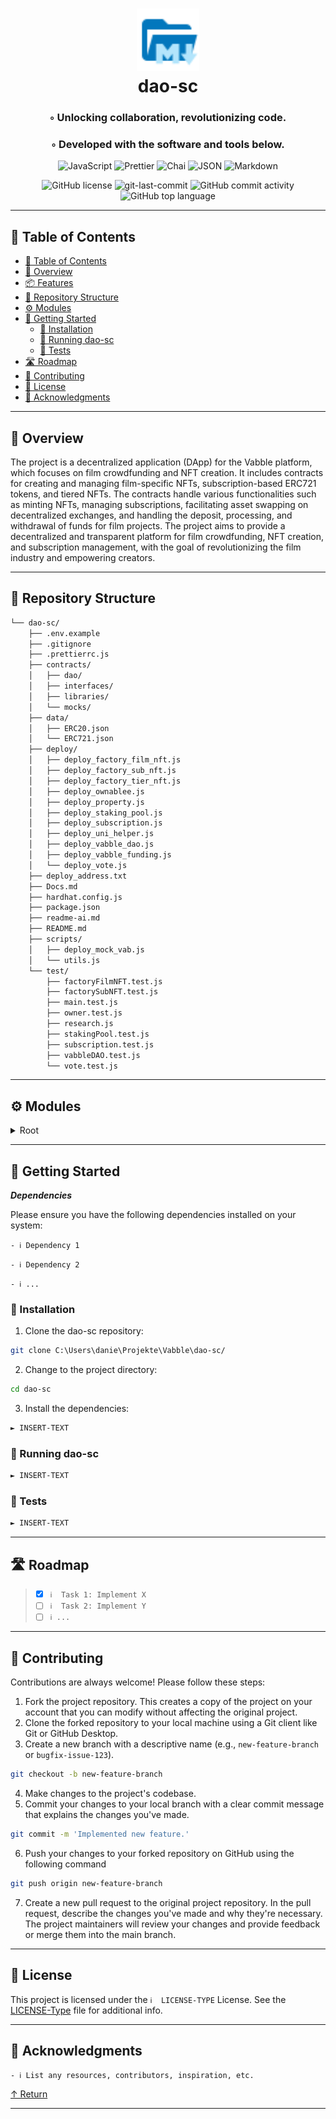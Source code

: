 <div align="center">
<h1 align="center">
<img src="https://raw.githubusercontent.com/PKief/vscode-material-icon-theme/ec559a9f6bfd399b82bb44393651661b08aaf7ba/icons/folder-markdown-open.svg" width="100" />
<br>dao-sc</h1>
<h3>◦ Unlocking collaboration, revolutionizing code.</h3>
<h3>◦ Developed with the software and tools below.</h3>

<p align="center">
<img src="https://img.shields.io/badge/JavaScript-F7DF1E.svg?style&logo=JavaScript&logoColor=black" alt="JavaScript" />
<img src="https://img.shields.io/badge/Prettier-F7B93E.svg?style&logo=Prettier&logoColor=black" alt="Prettier" />
<img src="https://img.shields.io/badge/Chai-A30701.svg?style&logo=Chai&logoColor=white" alt="Chai" />
<img src="https://img.shields.io/badge/JSON-000000.svg?style&logo=JSON&logoColor=white" alt="JSON" />
<img src="https://img.shields.io/badge/Markdown-000000.svg?style&logo=Markdown&logoColor=white" alt="Markdown" />
</p>
<img src="https://img.shields.io/github/license/?style&color=5D6D7E" alt="GitHub license" />
<img src="https://img.shields.io/github/last-commit/?style&color=5D6D7E" alt="git-last-commit" />
<img src="https://img.shields.io/github/commit-activity/m/?style&color=5D6D7E" alt="GitHub commit activity" />
<img src="https://img.shields.io/github/languages/top/?style&color=5D6D7E" alt="GitHub top language" />
</div>

---

## 📖 Table of Contents
- [📖 Table of Contents](#-table-of-contents)
- [📍 Overview](#-overview)
- [📦 Features](#-features)
- [📂 Repository Structure](#-repository-structure)
- [⚙️ Modules](#modules)
- [🚀 Getting Started](#-getting-started)
    - [🔧 Installation](#-installation)
    - [🤖 Running dao-sc](#-running-dao-sc)
    - [🧪 Tests](#-tests)
- [🛣 Roadmap](#-roadmap)
- [🤝 Contributing](#-contributing)
- [📄 License](#-license)
- [👏 Acknowledgments](#-acknowledgments)

---


## 📍 Overview

The project is a decentralized application (DApp) for the Vabble platform, which focuses on film crowdfunding and NFT creation. It includes contracts for creating and managing film-specific NFTs, subscription-based ERC721 tokens, and tiered NFTs. The contracts handle various functionalities such as minting NFTs, managing subscriptions, facilitating asset swapping on decentralized exchanges, and handling the deposit, processing, and withdrawal of funds for film projects. The project aims to provide a decentralized and transparent platform for film crowdfunding, NFT creation, and subscription management, with the goal of revolutionizing the film industry and empowering creators.

---



## 📂 Repository Structure

```sh
└── dao-sc/
    ├── .env.example
    ├── .gitignore
    ├── .prettierrc.js
    ├── contracts/
    │   ├── dao/
    │   ├── interfaces/
    │   ├── libraries/
    │   └── mocks/
    ├── data/
    │   ├── ERC20.json
    │   └── ERC721.json
    ├── deploy/
    │   ├── deploy_factory_film_nft.js
    │   ├── deploy_factory_sub_nft.js
    │   ├── deploy_factory_tier_nft.js
    │   ├── deploy_ownablee.js
    │   ├── deploy_property.js
    │   ├── deploy_staking_pool.js
    │   ├── deploy_subscription.js
    │   ├── deploy_uni_helper.js
    │   ├── deploy_vabble_dao.js
    │   ├── deploy_vabble_funding.js
    │   └── deploy_vote.js
    ├── deploy_address.txt
    ├── Docs.md
    ├── hardhat.config.js
    ├── package.json
    ├── readme-ai.md
    ├── README.md
    ├── scripts/
    │   ├── deploy_mock_vab.js
    │   └── utils.js
    └── test/
        ├── factoryFilmNFT.test.js
        ├── factorySubNFT.test.js
        ├── main.test.js
        ├── owner.test.js
        ├── research.js
        ├── stakingPool.test.js
        ├── subscription.test.js
        ├── vabbleDAO.test.js
        └── vote.test.js
```


---

## ⚙️ Modules

<details closed><summary>Root</summary>

| File                                                                                              | Summary                                                                                                                                                                                                                                                                                                                                                                                                                                                                                                                                                                                  |
| ---                                                                                               | ---                                                                                                                                                                                                                                                                                                                                                                                                                                                                                                                                                                                      |
| [.prettierrc.js](https://github.com//blob/main/.prettierrc.js)                                    | This code specifies the formatting options for JavaScript and Solidity files. It sets different configurations for each file type, including options for indentation, line length, quotation marks, and other formatting preferences. This ensures consistent code style and readability.                                                                                                                                                                                                                                                                                                |
| [deploy_address.txt](https://github.com//blob/main/deploy_address.txt)                            | HTTPStatus Exception: 400                                                                                                                                                                                                                                                                                                                                                                                                                                                                                                                                                                |
| [hardhat.config.js](https://github.com//blob/main/hardhat.config.js)                              | This code is a configuration file for the Hardhat development environment. It sets up networks for different Ethereum chains, deploys contracts, and enables functionality such as gas reporting and named accounts. It also integrates with external services like Etherscan and Alchemy for API access.                                                                                                                                                                                                                                                                                |
| [FactoryFilmNFT.sol](https://github.com//blob/main/contracts\dao\FactoryFilmNFT.sol)              | The FactoryFilmNFT contract is responsible for creating and managing film-specific NFT contracts. It allows film studios to set minting information, deploy NFT contracts for their films, mint NFTs for users, handle payment, and track various statistics such as total supply and raised funds. The contract also interacts with other contracts such as the VabbleDAO, StakingPool, and UniHelper for various functionality.                                                                                                                                                        |
| [FactorySubNFT.sol](https://github.com//blob/main/contracts\dao\FactorySubNFT.sol)                | The FactorySubNFT contract is responsible for creating and minting subscription-based ERC721 tokens. It allows users to mint NFTs by paying a specified amount in a given token. The contract also handles locking and unlocking of NFTs based on predetermined lock periods. Additionally, it includes functions for retrieving NFT owner information, mint information per category, and lock information per token ID. It implements the IERC721Receiver interface for receiving ERC721 tokens.                                                                                       |
| [FactoryTierNFT.sol](https://github.com//blob/main/contracts\dao\FactoryTierNFT.sol)              | The FactoryTierNFT contract is responsible for creating and managing tiered NFTs. It allows studios to set tier information for their films, deploy tier NFT contracts, and mint tier NFTs based on the invested amount in a film's funding. It also provides functions to retrieve information about tier NFTs such as ownership, total supply, token ID lists, and token URIs. The contract ensures that only the film owner and the auditor can perform certain actions.                                                                                                              |
| [Ownablee.sol](https://github.com//blob/main/contracts\dao\Ownablee.sol)                          | The code in the `Ownablee.sol` contract implements various functionalities such as setting up contract addresses, managing deposit assets, transferring ownership, and handling token transfers. It includes modifiers to restrict access to certain functions.                                                                                                                                                                                                                                                                                                                          |
| [Property.sol](https://github.com//blob/main/contracts\dao\Property.sol)                          | HTTPStatus Exception: 400                                                                                                                                                                                                                                                                                                                                                                                                                                                                                                                                                                |
| [StakingPool.sol](https://github.com//blob/main/contracts\dao\StakingPool.sol)                    | HTTPStatus Exception: 400                                                                                                                                                                                                                                                                                                                                                                                                                                                                                                                                                                |
| [Subscription.sol](https://github.com//blob/main/contracts\dao\Subscription.sol)                  | The Subscription contract is responsible for handling the activation and management of user subscriptions. It allows users to activate a subscription by paying a specified amount of tokens for a certain period of time. The contract handles different types of tokens, including ETH, USDC, USDT, and VAB. It also incorporates a discount system based on the subscription period (3 months, 6 months, or 12 months). The contract keeps track of the user's subscription status and expiration time. Additionally, it provides functions to add and retrieve discount percentages. |
| [UniHelper.sol](https://github.com//blob/main/contracts\dao\UniHelper.sol)                        | The `UniHelper` contract is used to facilitate asset swapping on both Uniswap and Sushiswap decentralized exchanges. It allows users to estimate the amount of a token they will receive in a swap and perform the swap itself. The contract supports swapping both ERC20 tokens and ETH, and automatically transfers any remaining tokens or ETH back to the caller after the swap is completed.                                                                                                                                                                                        |
| [VabbleDAO.sol](https://github.com//blob/main/contracts\dao\VabbleDAO.sol)                        | HTTPStatus Exception: 400                                                                                                                                                                                                                                                                                                                                                                                                                                                                                                                                                                |
| [VabbleFunding.sol](https://github.com//blob/main/contracts\dao\VabbleFunding.sol)                | The VabbleFunding contract facilitates the deposit, processing, and withdrawal of funds for film projects. Investors can deposit tokens to fund a film project, and if the funding meets the raise amount, a portion of the funds is sent to a reward pool. If the funding fails to meet the raise amount, investors can withdraw their funds. The contract tracks the deposited funds per film, investor lists, and processed film IDs.                                                                                                                                                 |
| [VabbleNFT.sol](https://github.com//blob/main/contracts\dao\VabbleNFT.sol)                        | The VabbleNFT contract is an ERC721 compatible contract for minting and managing NFTs. It supports functionalities such as minting NFTs, transferring NFTs, getting the total supply of NFTs, and retrieving token URIs. It also implements the ERC2981 standard for royalty payments.                                                                                                                                                                                                                                                                                                   |
| [Vote.sol](https://github.com//blob/main/contracts\dao\Vote.sol)                                  | HTTPStatus Exception: 400                                                                                                                                                                                                                                                                                                                                                                                                                                                                                                                                                                |
| [IFactoryFilmNFT.sol](https://github.com//blob/main/contracts\interfaces\IFactoryFilmNFT.sol)     | This interface provides functions for retrieving information about film NFTs, including minting details, film token IDs, and the raised amount by an NFT.                                                                                                                                                                                                                                                                                                                                                                                                                                |
| [IOwnablee.sol](https://github.com//blob/main/contracts\interfaces\IOwnablee.sol)                 | The code defines an interface called IOwnablee. It includes functions to get and replace the auditor's address, check if an asset is a deposit asset, get a list of deposit assets, retrieve addresses for specific tokens, add to a studio pool, and withdraw funds from an edge pool.                                                                                                                                                                                                                                                                                                  |
| [IProperty.sol](https://github.com//blob/main/contracts\interfaces\IProperty.sol)                 | The `IProperty` interface provides functions to access and update various properties related to voting periods, reward rates, fees, deposit amounts, etc. It also includes functions to manage whitelist addresses for rewards and board members. Additionally, it allows for tracking proposal approval times for properties and governance.                                                                                                                                                                                                                                            |
| [IStakingPool.sol](https://github.com//blob/main/contracts\interfaces\IStakingPool.sol)           | The code defines an interface for a Staking Pool contract with functionalities that include getting stake amount and withdrawable time, updating withdrawable time and vote count, adding rewards to the pool, managing limit count, tracking proposal creation, and managing sending VAB tokens.                                                                                                                                                                                                                                                                                        |
| [IUniHelper.sol](https://github.com//blob/main/contracts\interfaces\IUniHelper.sol)               | The code contains an interface called IUniHelper, which defines two functions. The expectedAmount function calculates the expected amount when swapping assets, and the swapAsset function performs the asset swap operation.                                                                                                                                                                                                                                                                                                                                                            |
| [IUniswapV2Factory.sol](https://github.com//blob/main/contracts\interfaces\IUniswapV2Factory.sol) | The code defines an interface for the UniswapV2Factory, which is responsible for creating and managing pairs of tokens in the Uniswap decentralized exchange. It includes functions for creating pairs, fetching pair addresses, and setting fee parameters.                                                                                                                                                                                                                                                                                                                             |
| [IUniswapV2Router.sol](https://github.com//blob/main/contracts\interfaces\IUniswapV2Router.sol)   | The code defines the interface for the UniswapV2Router contract, which provides functions for adding and removing liquidity, swapping tokens, and getting token amounts in a UniswapV2 exchange. It also includes functions for swapping tokens with ETH and vice versa.                                                                                                                                                                                                                                                                                                                 |
| [IVabbleDAO.sol](https://github.com//blob/main/contracts\interfaces\IVabbleDAO.sol)               | The IVabbleDAO interface consists of various functions that allow interaction with the Vabble DAO smart contract. These functions include retrieving film-related details such as funding amount, fund period, and financing type, as well as film status, owner, and proposal time. Other functions handle voting approval, enabling claimers, retrieving film shares, getting user film lists for migration, and withdrawing VAB tokens from the studio pool.                                                                                                                          |
| [IVabbleFunding.sol](https://github.com//blob/main/contracts\interfaces\IVabbleFunding.sol)       | The IVabbleFunding interface provides functions for retrieving raised funding amounts for a specific film token and the amount of funding a user has contributed to a film.                                                                                                                                                                                                                                                                                                                                                                                                              |
| [IVote.sol](https://github.com//blob/main/contracts\interfaces\IVote.sol)                         | The code provides an interface IVote to access the getLastVoteTime function from the Vote contract, allowing retrieval of the last vote time for a given member address in a DAO.                                                                                                                                                                                                                                                                                                                                                                                                        |
| [Helper.sol](https://github.com//blob/main/contracts\libraries\Helper.sol)                        | The Helper library in the contracts folder provides utility functions for safe transferring of assets, including tokens and ETH, as well as checking if an address is a contract. It also includes enums for status and token type.                                                                                                                                                                                                                                                                                                                                                      |
| [MockERC1155.sol](https://github.com//blob/main/contracts\mocks\MockERC1155.sol)                  | The code defines a mock ERC1155 token contract that extends the ERC1155 standard.It sets a URI that specifies the location format for token metadata.In the constructor, it mints three different tokens to the contract deployer with specified names and quantities.This contract is used for testing and demonstration purposes.                                                                                                                                                                                                                                                      |
| [MockERC20.sol](https://github.com//blob/main/contracts\mocks\MockERC20.sol)                      | The code is a mock implementation of an ERC20 token. It includes a faucet functionality to distribute tokens and sets an initial supply for the token. The contract is owned by the deployer and inherits from OpenZeppelin's ERC20 and Ownable contracts.                                                                                                                                                                                                                                                                                                                               |
| [MockERC721.sol](https://github.com//blob/main/contracts\mocks\MockERC721.sol)                    | The code is a mock implementation of an ERC721 token contract. It allows for minting tokens to a specified address and supports batch minting. The contract also includes functions to retrieve the token URI and base URI.                                                                                                                                                                                                                                                                                                                                                              |
| [deploy_factory_film_nft.js](https://github.com//blob/main/deploy\deploy_factory_film_nft.js)     | The code deploys the FactoryFilmNFT contract using the Ownablee and UniHelper contracts. It initializes the FactoryFilmNFT contract with the VabbleDAO, VabbleFunding, StakingPool, and Property contracts.                                                                                                                                                                                                                                                                                                                                                                              |
| [deploy_factory_sub_nft.js](https://github.com//blob/main/deploy\deploy_factory_sub_nft.js)       | The code deploys the'FactorySubNFT' smart contract by retrieving the addresses of'Ownablee' and'UniHelper' contracts. The contract is deployed by the'deployer' and the deployment process is logged. It has a dependency on'Ownablee' and'UniHelper'.                                                                                                                                                                                                                                                                                                                                   |
| [deploy_factory_tier_nft.js](https://github.com//blob/main/deploy\deploy_factory_tier_nft.js)     | This code is responsible for deploying the'FactoryTierNFT' smart contract. It takes the addresses of three other contracts ('Ownablee','VabbleDAO', and'VabbleFunding') as inputs. The deployment is logged and can be skipped if the contract is already deployed.                                                                                                                                                                                                                                                                                                                      |
| [deploy_ownablee.js](https://github.com//blob/main/deploy\deploy_ownablee.js)                     | This code deploys the Ownablee contract with specified arguments based on the selected network, using deployment configurations.                                                                                                                                                                                                                                                                                                                                                                                                                                                         |
| [deploy_property.js](https://github.com//blob/main/deploy\deploy_property.js)                     | The code exports a function that deploys the "Property" contract, using the addresses of various other contracts as arguments.                                                                                                                                                                                                                                                                                                                                                                                                                                                           |
| [deploy_staking_pool.js](https://github.com//blob/main/deploy\deploy_staking_pool.js)             | The code deploys a StakingPool contract by calling the deploy function. It takes the address of an Ownablee contract as an argument. The StakingPool contract is initialized by passing addresses of other contracts (VabbleDAO, VabbleFunding, Property, Vote) to its initializePool function.                                                                                                                                                                                                                                                                                          |
| [deploy_subscription.js](https://github.com//blob/main/deploy\deploy_subscription.js)             | The code in `deploy_subscription.js` exports an async function that deploys a `Subscription` contract. It takes input arguments from the `getNamedAccounts` and `deployments` modules, as well as a discount value from the `utils` module. The deployed contract depends on three other contracts: `Ownablee`, `UniHelper`, and `Property`.                                                                                                                                                                                                                                             |
| [deploy_uni_helper.js](https://github.com//blob/main/deploy\deploy_uni_helper.js)                 | The code exports a function that deploys a contract called UniHelper using named accounts and deployment configurations based on the network. The function takes in arguments for the Uniswap and Sushiswap factories and routers. It also sets the UniHelper contract's deployment options.                                                                                                                                                                                                                                                                                             |
| [deploy_vabble_dao.js](https://github.com//blob/main/deploy\deploy_vabble_dao.js)                 | The code exports a function to deploy the VabbleDAO contract using ethers.js and named accounts. It retrieves the addresses of various contracts and passes them as arguments to the VabbleDAO contract deployment. The deployment is logged, and dependencies and tags are specified. The code aims to deploy the VabbleDAO contract based on specific contract addresses.                                                                                                                                                                                                              |
| [deploy_vabble_funding.js](https://github.com//blob/main/deploy\deploy_vabble_funding.js)         | The code deploys the VabbleFunding contract using the `deploy` function. It initializes the contract with the addresses of other required contracts, such as Ownablee, UniHelper, StakingPool, Property, FilmNFTFactory, and VabbleDAO. This code ensures the VabbleFunding contract is deployed with the correct dependencies and configurations.                                                                                                                                                                                                                                       |
| [deploy_vote.js](https://github.com//blob/main/deploy\deploy_vote.js)                             | The code deploys a'Vote' contract using the'Ownablee' contract as a dependency. It retrieves the deployer's address, gets the'Ownablee' contract address, and then deploys the'Vote' contract with the deployer's address as the sender.                                                                                                                                                                                                                                                                                                                                                 |
| [deploy_mock_vab.js](https://github.com//blob/main/scripts\deploy_mock_vab.js)                    | The code deploys a mock ERC20 token named "Vabble" with the symbol "VAB" using the deploy function. It ensures that the deployment is logged, non-deterministic, and only executed if the contract has not been deployed before. The code is tagged as'MockERC20' and has an identifier'deploy_vab'.                                                                                                                                                                                                                                                                                     |
| [utils.js](https://github.com//blob/main/scripts\utils.js)                                        | The code in utils.js provides various utility functions and configurations for working with Ethereum and Polygon networks. It includes constants, token addresses, contract factories, and helper functions for encoding and decoding data. It also has functions related to film data, NFTs, proposals, voting, and gate content.                                                                                                                                                                                                                                                       |
| [factoryFilmNFT.test.js](https://github.com//blob/main/test\factoryFilmNFT.test.js)               | HTTPStatus Exception: 400                                                                                                                                                                                                                                                                                                                                                                                                                                                                                                                                                                |
| [factorySubNFT.test.js](https://github.com//blob/main/test\factorySubNFT.test.js)                 | HTTPStatus Exception: 400                                                                                                                                                                                                                                                                                                                                                                                                                                                                                                                                                                |
| [main.test.js](https://github.com//blob/main/test\main.test.js)                                   | The code includes tests for owner, voting, and DAO functionalities. Additional tests for staking pool, NFT factories, subscription, and research are currently commented out.                                                                                                                                                                                                                                                                                                                                                                                                            |
| [owner.test.js](https://github.com//blob/main/test\owner.test.js)                                 | The code is a test suite for the "Ownablee" contract. It deploys various contracts and sets up necessary approvals and transfers. It also tests the functionality of transferring ownership and adding/removing deposit assets.                                                                                                                                                                                                                                                                                                                                                          |
| [research.js](https://github.com//blob/main/test\research.js)                                     | The code in the file "test\research.js" sets up and tests functionalities for the VabbleDAO contract. It includes the deployment of various contracts such as VabbleDAO, Vote, UniHelper, StakingPool, Property, Ownablee, and NFTFilm. It also tests the functionality of proposing films by studios and verifies the expected results.                                                                                                                                                                                                                                                 |
| [stakingPool.test.js](https://github.com//blob/main/test\stakingPool.test.js)                     | HTTPStatus Exception: 400                                                                                                                                                                                                                                                                                                                                                                                                                                                                                                                                                                |
| [subscription.test.js](https://github.com//blob/main/test\subscription.test.js)                   | HTTPStatus Exception: 400                                                                                                                                                                                                                                                                                                                                                                                                                                                                                                                                                                |
| [vabbleDAO.test.js](https://github.com//blob/main/test\vabbleDAO.test.js)                         | HTTPStatus Exception: 400                                                                                                                                                                                                                                                                                                                                                                                                                                                                                                                                                                |
| [vote.test.js](https://github.com//blob/main/test\vote.test.js)                                   | HTTPStatus Exception: 400                                                                                                                                                                                                                                                                                                                                                                                                                                                                                                                                                                |

</details>

---

## 🚀 Getting Started

***Dependencies***

Please ensure you have the following dependencies installed on your system:

`- ℹ️ Dependency 1`

`- ℹ️ Dependency 2`

`- ℹ️ ...`

### 🔧 Installation

1. Clone the dao-sc repository:
```sh
git clone C:\Users\danie\Projekte\Vabble\dao-sc/
```

2. Change to the project directory:
```sh
cd dao-sc
```

3. Install the dependencies:
```sh
► INSERT-TEXT
```

### 🤖 Running dao-sc

```sh
► INSERT-TEXT
```

### 🧪 Tests
```sh
► INSERT-TEXT
```

---


## 🛣 Roadmap

> - [X] `ℹ️  Task 1: Implement X`
> - [ ] `ℹ️  Task 2: Implement Y`
> - [ ] `ℹ️ ...`


---

## 🤝 Contributing

Contributions are always welcome! Please follow these steps:
1. Fork the project repository. This creates a copy of the project on your account that you can modify without affecting the original project.
2. Clone the forked repository to your local machine using a Git client like Git or GitHub Desktop.
3. Create a new branch with a descriptive name (e.g., `new-feature-branch` or `bugfix-issue-123`).
```sh
git checkout -b new-feature-branch
```
4. Make changes to the project's codebase.
5. Commit your changes to your local branch with a clear commit message that explains the changes you've made.
```sh
git commit -m 'Implemented new feature.'
```
6. Push your changes to your forked repository on GitHub using the following command
```sh
git push origin new-feature-branch
```
7. Create a new pull request to the original project repository. In the pull request, describe the changes you've made and why they're necessary.
The project maintainers will review your changes and provide feedback or merge them into the main branch.

---

## 📄 License

This project is licensed under the `ℹ️  LICENSE-TYPE` License. See the [LICENSE-Type](LICENSE) file for additional info.

---

## 👏 Acknowledgments

`- ℹ️ List any resources, contributors, inspiration, etc.`

[↑ Return](#Top)

---
